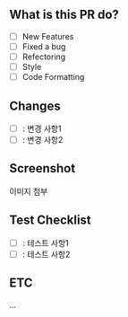 ## What is this PR do?

- [ ] New Features
- [ ] Fixed a bug
- [ ] Refectoring
- [ ] Style
- [ ] Code Formatting

## Changes

- [ ] : 변경 사항1
- [ ] : 변경 사항2

## Screenshot

이미지 첨부

## Test Checklist

- [ ] : 테스트 사항1
- [ ] : 테스트 사항2

## ETC
...
